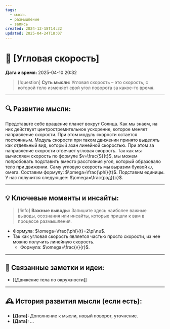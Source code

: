 ```yaml
---
tags:
  - мысль
  - размышление
  - запись
created: 2024-12-18T14:32
updated: 2025-04-24T18:07
---
```


# 💭  [Угловая скорость]

**Дата и время:** 2025-04-10 20:32

> [!question] **Суть мысли:**
> Угловая скорость – это скорость, с которой тело изменяет свой угол поворота за какое-то время.

---

## 🔍 Развитие мысли:

Представьте себе вращение планет вокруг Солнца. Как мы знаем, на них действует центростремительное ускорение, которое меняет направление скорости. При этом модуль скорости остается постоянным. Модуль скорости при таком движении принято выделять как отдельный вид, который азан линейной скоростью. При этом за направление скорости отвечает угловая скорость.
Так как мы вычисляем скорость по формуле $v=\frac{S}{t}$, мы можем попробовать подставить вместо расстояния угол, который образовало тело при движении. Саму угловую скорость мы выразим буквой $\omega$, омега. Составим формулу: $\omega=\frac{\phi}{t}$. Подставим единицы. У нас получится следующее: $\omega=\frac{рад}{с}$. 

---

## 💡 Ключевые моменты и инсайты:

> [!info] **Важные выводы:**
> Запишите здесь наиболее важные выводы, осознания или инсайты, которые пришли к вам в процессе размышления.

- Формула: $\omega=\frac{\phi}{t}=2\pi\nu$.
- Так как угловая скорость является частью просто скорости, из нее можно получить линейную скорость.
	- Формула: $\omega=\frac{v}{r}$.

---

## 🔄 Связанные заметки и идеи:

- [[Движение тела по окружности]]

---

## 🕰️ История развития мысли (если есть):

* **[Дата]:**  Дополнение к мысли, новый поворот, уточнение.
* **[Дата]:**  ...